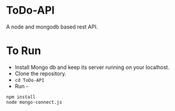 # ToDo-API
A node and mongodb based rest API.

To Run 
===
* Install Mongo db and keep its server running on your localhost. 
* Clone the repository.
* ``` cd ToDo-API ```
* Run - 
``` node
npm install
node mongo-connect.js
```


